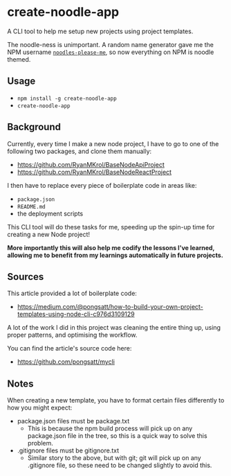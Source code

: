 # create-noodle-app

A CLI tool to help me setup new projects using project templates.

The noodle-ness is unimportant. A random name generator gave me the NPM username [`noodles-please-me`](https://www.npmjs.com/~noodles-please-me), so now everything on NPM is noodle themed.

## Usage

- `npm install -g create-noodle-app`
- `create-noodle-app`

## Background

Currently, every time I make a new node project, I have to go to one of the following two packages, and clone them manually:

- https://github.com/RyanMKrol/BaseNodeApiProject
- https://github.com/RyanMKrol/BaseNodeReactProject

I then have to replace every piece of boilerplate code in areas like:

- `package.json`
- `README.md`
- the deployment scripts

This CLI tool will do these tasks for me, speeding up the spin-up time for creating a new Node project!

**More importantly this will also help me codify the lessons I've learned, allowing me to benefit from my learnings automatically in future projects.**

## Sources

This article provided a lot of boilerplate code:

- https://medium.com/@pongsatt/how-to-build-your-own-project-templates-using-node-cli-c976d3109129

A lot of the work I did in this project was cleaning the entire thing up, using proper patterns, and optimising the workflow.

You can find the article's source code here:

- https://github.com/pongsatt/mycli

## Notes

When creating a new template, you have to format certain files differently to how you might expect:

- package.json files must be package.txt
  - This is because the npm build process will pick up on any package.json file in the tree, so this is a quick way to solve this problem.
- .gitignore files must be gitignore.txt
  - Similar story to the above, but with git; git will pick up on any .gitignore file, so these need to be changed slightly to avoid this.
